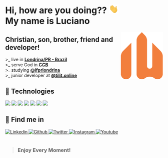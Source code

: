 # **Hi**, how are you doing?? <img src="assets/gifs/wave.gif" width="30px">  <br/> My name is **Luciano**

<a href="https://www.weslen.dev/">
  <img
      align="right"
      height="150"
      src="assets/images/logo.svg"
      alt="Logo"
  />
</a>

## **Christian, son, brother, friend and developer!**

&gt;_ live in **[Londrina/PR - Brazil](https://www.google.com/maps/place/Londrina,+PR/@-23.321264,-51.2358034,12z/data=!3m1!4b1!4m5!3m4!1s0x94eb435a57af586d:0x23ac11a5c614f971!8m2!3d-23.3044524!4d-51.1695824)**
<br/>
&gt;_ serve God in **[CCB](https://www.congregacaocristanobrasil.org.br)**
<br/>
&gt;_ studying **[@ifprlondrina](https://londrina.ifpr.edu.br)**
<br/>
&gt;_ junior developer at **[@tilit.online](https://tilit.com.br)**
<br/>

## 🔧 **Technologies**

![](https://img.shields.io/badge/Code-Javascript-informational?style=for-the-badge&logo=javascript&logoColor=D99379&color=D99379)
![](https://img.shields.io/badge/Code-Python-informational?style=for-the-badge&logo=python&logoColor=D99379&color=D99379)
![](https://img.shields.io/badge/Web-HTML5-informational?style=for-the-badge&logo=html5&logoColor=D99379&color=D99379)
![](https://img.shields.io/badge/Web-CSS3-informational?style=for-the-badge&logo=css3&logoColor=D99379&color=D99379)
![](https://img.shields.io/badge/Frontend-VueJS-informational?style=for-the-badge&logo=vue.js&logoColor=D99379&color=D99379)
![](https://img.shields.io/badge/Backend-NodeJS-informational?style=for-the-badge&logo=node.js&logoColor=D99379&color=D99379)
![](https://img.shields.io/badge/Database-MongoDB-informational?style=for-the-badge&logo=mongodb&logoColor=D99379&color=D99379)


## 🔎 **Find me in**

<a href="https://www.linkedin.com/in/weslendev/">
  <img
    src="https://img.shields.io/badge/weslendev-informational?style=for-the-badge&logo=linkedin&logoColor=white&color=426A8C"
    alt="Linkedin"
  />
</a>
<a href="https://www.github.com/devweslen/">
  <img
    src="https://img.shields.io/badge/devweslen-informational?style=for-the-badge&logo=github&logoColor=white&color=426A8C"
    alt="Github"
  />
</a>
<a href="https://www.twitter.com/weslendev/">
  <img
    src="https://img.shields.io/badge/weslendev-informational?style=for-the-badge&logo=twitter&logoColor=white&color=426A8C"
    alt="Twitter"
  />
</a>
<a href="https://www.instagram.com/weslendev/">
  <img
    src="https://img.shields.io/badge/weslendev-informational?style=for-the-badge&logo=Instagram&logoColor=white&color=426A8C"
    alt="Instagram"
  />
</a>
<a href="https://www.youtube.com/channel/UCKiSOLXbf8zVdDJ6VfiPzgA">
  <img
    src="https://img.shields.io/badge/Luciano%20Weslen-informational?style=for-the-badge&logo=youtube&logoColor=white&color=426A8C"
    alt="Youtube"
  />
</a>

<br/>
<br/>

> ### **Enjoy Every Moment**!
